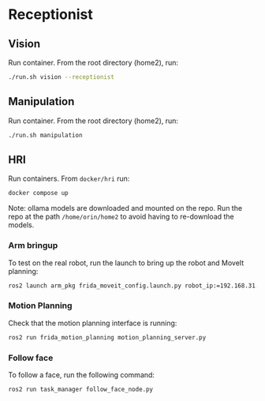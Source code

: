 # Receptionist

## Vision
Run container. From the root directory (home2), run:
```bash
./run.sh vision --receptionist
```

## Manipulation
Run container. From the root directory (home2), run:
```bash
./run.sh manipulation
```

## HRI
Run containers. From `docker/hri` run:
```bash
docker compose up
```

Note: ollama models are downloaded and mounted on the repo. Run the repo at the path `/home/orin/home2` to avoid having to re-download the models.

### Arm bringup
To test on the real robot, run the launch to bring up the robot and MoveIt planning:
```bash
ros2 launch arm_pkg frida_moveit_config.launch.py robot_ip:=192.168.31.180
```

### Motion Planning
Check that the motion planning interface is running:
```bash
ros2 run frida_motion_planning motion_planning_server.py
```

### Follow face
To follow a face, run the following command:
```bash
ros2 run task_manager follow_face_node.py
```